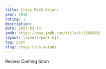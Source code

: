 ```yaml
---
title: Crazy Rich Asians
year: 2018
rating: 1
description: 
date: 2022-02-14
imdb: https://www.imdb.com/title/tt3104988/
layout: layouts/post.njk
tag: post
slug: crazy-rich-asians
---
```


Review Coming Soon